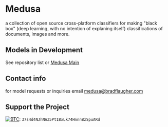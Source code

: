 # Medusa

a collection of open source cross-platform classifiers for making "black box" (deep learning, with no intention of explaning itself) classifications of documents, images and more.

## Models in Development

See repository list or [Medusa Main](https://github.com/Medusa-ML/medusa)

## Contact info

for model requests or inquiries email [medusa@bradflaugher.com](medusa@bradflaugher.com)

## Support the Project

[![BTC](https://img.shields.io/badge/-Bitcoin-5b5b5b?logo=bitcoin)](https://explorer.btc.com/btc/address/37s4d4NJhNAZ5Pt18xLk74HnnnBzSpuARd): `37s4d4NJhNAZ5Pt18xLk74HnnnBzSpuARd`


